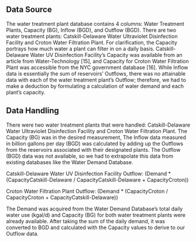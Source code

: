 ## Data Source

The water treatment plant database contains 4 columns: Water Treatment Plants, Capacity (BG), Inflow (BGD), and Outflow (BGD). There are two water treatment plants: Catskill-Delaware Water Ultraviolet Disinfection Facility and Croton Water Filtration Plant. For clarification, the Capacity portrays how much water a plant can filter in on a daily basis. Catskill-Delaware Water UV Disinfection Facility’s Capacity was available from an article from Water-Technology [15], and Capacity for Croton Water Filtration Plant was accessible from the NYC government database [16]. While Inflow data is essentially the sum of reservoirs’ Outflows, there was no attainable data with each of the water treatment plant’s Outflow; therefore, we had to make a deduction by formulating a calculation of water demand and each plant’s capacity. 

## Data Handling

There were two water treatment plants that were handled: Catskill-Delaware Water Ultraviolet Disinfection Facility and Croton Water Filtration Plant.  The Capacity (BG) was in the desired measurement, The Inflow data measured in billion gallons per day (BGD) was calculated by adding up the Outflows from the reservoirs associated with their designated plants. The Outflow (BGD) data was not available, so we had to extrapolate this data from existing databases like the Water Demand Database. 

Catskill-Delaware Water UV Disinfection Facility Outflow:
(Demand * (CapacityCatskill-Delaware / CapacityCatskill-Delaware + CapacityCroton))

Croton Water Filtration Plant Outflow: 
(Demand * (CapacityCroton / CapacityCroton + CapacityCatskill-Delaware))

The Demand was acquired from the Water Demand Database’s total daily water use (kgal/d) and Capacity (BG) for both water treatment plants were already available. After taking the sum of the daily demand, it was converted to BGD and calculated with the Capacity values to derive to our Outflow data. 
